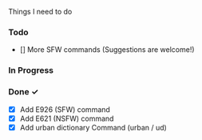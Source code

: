 Things I need to do

### Todo
- [] More SFW commands (Suggestions are welcome!)
### In Progress  

### Done ✓
- [x] Add E926 (SFW) command
- [x] Add E621 (NSFW) command
- [x] Add urban dictionary Command (urban / ud)